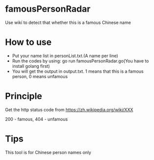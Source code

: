 # famousPersonRadar
Use wiki to detect that whether this is a famous Chinese name

# How to use
- Put your name list in personList.txt.(A name per line)
- Run the codes by using: go run famousPersonRadar.go(You have to install golang first)
- You will get the output in output.txt. 1 means that this is a famous person, 0 means unfamous

# Principle
Get the http status code from https://zh.wikipedia.org/wiki/XXX

200 - famous, 404 - unfamous

# Tips
This tool is for Chinese person names only
